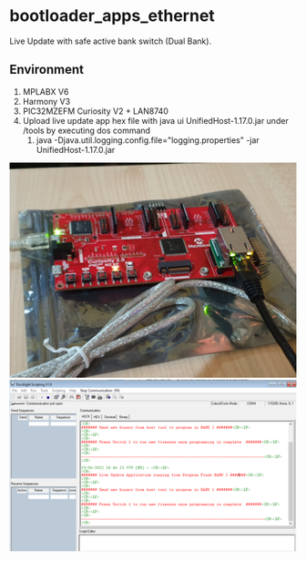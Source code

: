 # bootloader_apps_ethernet

Live Update with safe active bank switch (Dual Bank).

## Environment

1. MPLABX V6
2. Harmony V3
3. PIC32MZEFM Curiosity V2 + LAN8740
4. Upload live update app hex file with java ui UnifiedHost-1.17.0.jar under /tools by executing dos command
   1. java -Djava.util.logging.config.file="logging.properties" -jar UnifiedHost-1.17.0.jar
   
<img src="imgs\20220619_184731.jpg"/>


<img src="imgs\curiosity_v2_plus_lan8740_docklight.PNG"/>
